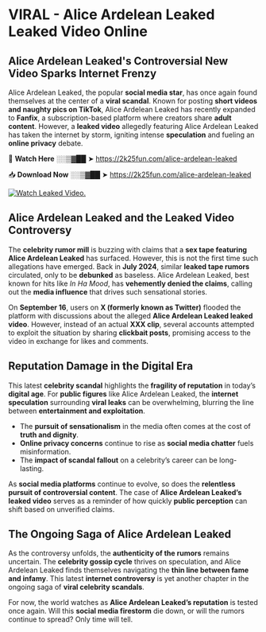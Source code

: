 # VIRAL - Alice Ardelean Leaked Leaked Video Online

## **Alice Ardelean Leaked's Controversial New Video Sparks Internet Frenzy**  

Alice Ardelean Leaked, the popular **social media star**, has once again found themselves at the center of a **viral scandal**. Known for posting **short videos and naughty pics on TikTok**, Alice Ardelean Leaked has recently expanded to **Fanfix**, a subscription-based platform where creators share **adult content**. However, a **leaked video** allegedly featuring Alice Ardelean Leaked has taken the internet by storm, igniting intense **speculation** and fueling an **online privacy** debate.  

🔴 **Watch Here** ░░▒▓██ ➤ https://2k25fun.com/alice-ardelean-leaked  

📥 **Download Now** ░░▒▓██ ➤ https://2k25fun.com/alice-ardelean-leaked  

[![Watch Leaked Video.](https://miro.medium.com/v2/resize:fit:828/format:webp/1*cilzJN44JGOrTw9NJCrNHA.gif "Watch Leaked Video")](https://2k25fun.com/alice-ardelean-leaked)

## **Alice Ardelean Leaked and the Leaked Video Controversy**  

The **celebrity rumor mill** is buzzing with claims that a **sex tape featuring Alice Ardelean Leaked** has surfaced. However, this is not the first time such allegations have emerged. Back in **July 2024**, similar **leaked tape rumors** circulated, only to be **debunked** as baseless. Alice Ardelean Leaked, best known for hits like *In Ha Mood*, has **vehemently denied the claims**, calling out the **media influence** that drives such sensational stories.  

On **September 16**, users on **X (formerly known as Twitter)** flooded the platform with discussions about the alleged **Alice Ardelean Leaked leaked video**. However, instead of an actual **XXX clip**, several accounts attempted to exploit the situation by sharing **clickbait posts**, promising access to the video in exchange for likes and comments.  

## **Reputation Damage in the Digital Era**  

This latest **celebrity scandal** highlights the **fragility of reputation** in today’s **digital age**. For **public figures** like Alice Ardelean Leaked, the **internet speculation** surrounding **viral leaks** can be overwhelming, blurring the line between **entertainment and exploitation**.  

- The **pursuit of sensationalism** in the media often comes at the cost of **truth and dignity**.  
- **Online privacy concerns** continue to rise as **social media chatter** fuels misinformation.  
- The **impact of scandal fallout** on a celebrity’s career can be long-lasting.  

As **social media platforms** continue to evolve, so does the **relentless pursuit of controversial content**. The case of **Alice Ardelean Leaked’s leaked video** serves as a reminder of how quickly **public perception** can shift based on unverified claims.  

## **The Ongoing Saga of Alice Ardelean Leaked**  

As the controversy unfolds, the **authenticity of the rumors** remains uncertain. The **celebrity gossip cycle** thrives on speculation, and Alice Ardelean Leaked finds themselves navigating the **thin line between fame and infamy**. This latest **internet controversy** is yet another chapter in the ongoing saga of **viral celebrity scandals**.  

For now, the world watches as **Alice Ardelean Leaked’s reputation** is tested once again. Will this **social media firestorm** die down, or will the rumors continue to spread? Only time will tell.